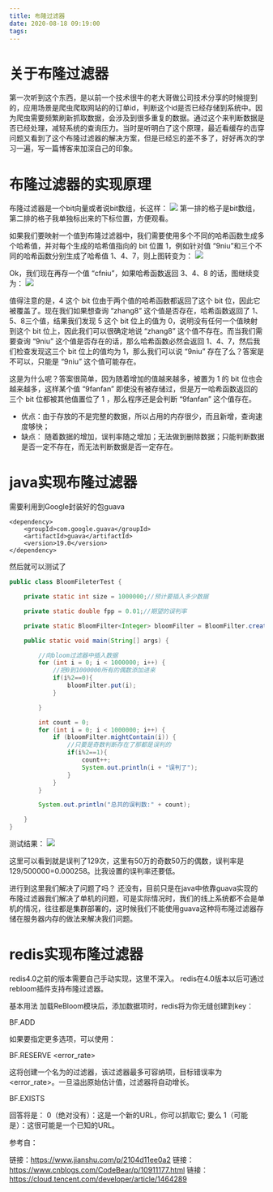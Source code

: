 ```yaml
---
title: 布隆过滤器
date: 2020-08-18 09:19:00
tags: 
---
```



# 关于布隆过滤器
第一次听到这个东西，是以前一个技术很牛的老大哥做公司技术分享的时候提到的，应用场景是爬虫爬取网站的的订单id，判断这个id是否已经存储到系统中。因为爬虫需要频繁刷新抓取数据，会涉及到很多重复的数据。通过这个来判断数据是否已经处理，减轻系统的查询压力。当时是听明白了这个原理，最近看缓存的击穿问题又看到了这个布隆过滤器的解决方案，但是已经忘的差不多了，好好再次的学习一遍，写一篇博客来加深自己的印象。

# 布隆过滤器的实现原理
布隆过滤器是一个bit向量或者说bit数组，长这样：
![](/img/bloomfilter/1.jpg)
第一排的格子是bit数组，第二排的格子我单独标出来的下标位置，方便观看。</br>

如果我们要映射一个值到布隆过滤器中，我们需要使用多个不同的哈希函数生成多个哈希值，并对每个生成的哈希值指向的 bit 位置 1，例如针对值 “9niu”和三个不同的哈希函数分别生成了哈希值 1、4、7，则上图转变为：
![](/img/bloomfilter/2.jpg)

Ok，我们现在再存一个值 “cfniu”，如果哈希函数返回 3、4、8 的话，图继续变为：
![](/img/bloomfilter/3.jpg)

值得注意的是，4 这个 bit 位由于两个值的哈希函数都返回了这个 bit 位，因此它被覆盖了。现在我们如果想查询 “zhang8” 这个值是否存在，哈希函数返回了 1、5、8三个值，结果我们发现 5 这个 bit 位上的值为 0，说明没有任何一个值映射到这个 bit 位上，因此我们可以很确定地说 “zhang8” 这个值不存在。而当我们需要查询 “9niu” 这个值是否存在的话，那么哈希函数必然会返回 1、4、7，然后我们检查发现这三个 bit 位上的值均为 1，那么我们可以说 “9niu” 存在了么？答案是不可以，只能是 “9niu” 这个值可能存在。

这是为什么呢？答案很简单，因为随着增加的值越来越多，被置为 1 的 bit 位也会越来越多，这样某个值 “9fanfan” 即使没有被存储过，但是万一哈希函数返回的三个 bit 位都被其他值置位了 1 ，那么程序还是会判断 “9fanfan” 这个值存在。


- 优点：由于存放的不是完整的数据，所以占用的内存很少，而且新增，查询速度够快；
- 缺点： 随着数据的增加，误判率随之增加；无法做到删除数据；只能判断数据是否一定不存在，而无法判断数据是否一定存在。


# java实现布隆过滤器
需要利用到Google封装好的包guava
```
<dependency>
    <groupId>com.google.guava</groupId>
    <artifactId>guava</artifactId>
    <version>19.0</version>
</dependency>
```

然后就可以测试了
``` java
public class BloomFileterTest {

    private static int size = 1000000;//预计要插入多少数据

    private static double fpp = 0.01;//期望的误判率

    private static BloomFilter<Integer> bloomFilter = BloomFilter.create(Funnels.integerFunnel(), size, fpp);

    public static void main(String[] args) {

        //向bloom过滤器中插入数据
        for (int i = 0; i < 1000000; i++) {
            //把0到1000000所有的偶数添加进来
            if(i%2==0){
                bloomFilter.put(i);
            }

        }

        int count = 0;
        for (int i = 0; i < 1000000; i++) {
            if (bloomFilter.mightContain(i)) {
                //只要是奇数判断存在了那都是误判的
                if(i%2==1){
                    count++;
                    System.out.println(i + "误判了");
                }
            }
        }

        System.out.println("总共的误判数:" + count);

    }
}
```
测试结果：
![](/img/bloomfilter/4.jpg)

这里可以看到就是误判了129次，这里有50万的奇数50万的偶数，误判率是129/500000=0.000258。比我设置的误判率还要低。

进行到这里我们解决了问题了吗？ 还没有，目前只是在java中依靠guava实现的布隆过滤器我们解决了单机的问题，可是实际情况时，我们的线上系统都不会是单机的情况，往往都是集群部署的，这时候我们不能使用guava这种将布隆过滤器存储在服务器内存的做法来解决我们问题。

# redis实现布隆过滤器

redis4.0之前的版本需要自己手动实现，这里不深入。
redis在4.0版本以后可通过rebloom插件支持布隆过滤器。


基本用法
加载ReBloom模块后，添加数据项时，redis将为你无缝创建到key：

BF.ADD <key> <item>

如果要指定更多选项，可以使用：

BF.RESERVE <key> <error_rate> <size>

这将创建一个名为<key>的过滤器，该过滤器最多可容纳<size>项，目标错误率为<error_rate>。一旦溢出原始<size>估计值，过滤器将自动增长。

BF.EXISTS <key> <item>

回答将是：
0（绝对没有）：这是一个新的URL，你可以抓取它; 要么
1（可能是）：这很可能是一个已知的URL。


参考自：

链接：https://www.jianshu.com/p/2104d11ee0a2
链接：https://www.cnblogs.com/CodeBear/p/10911177.html
链接：https://cloud.tencent.com/developer/article/1464289